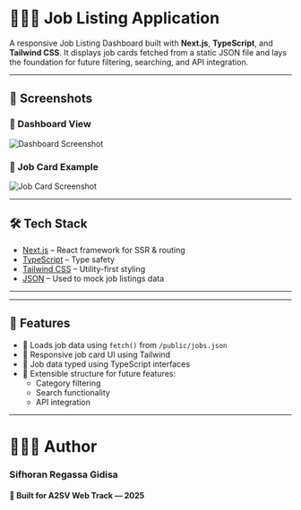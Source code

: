 # 👩🏻‍🦱 Job Listing Application

A responsive Job Listing Dashboard built with **Next.js**, **TypeScript**, and **Tailwind CSS**. It displays job cards fetched from a static JSON file and lays the foundation for future filtering, searching, and API integration.

---

## 📸 Screenshots

### 💼 Dashboard View

![Dashboard Screenshot](./public/screenshots/dashboard.png)

### 📇 Job Card Example

![Job Card Screenshot](./public/screenshots/job-card.png)

---

## 🛠️ Tech Stack

- [Next.js](https://nextjs.org/) – React framework for SSR & routing
- [TypeScript](https://www.typescriptlang.org/) – Type safety
- [Tailwind CSS](https://tailwindcss.com/) – Utility-first styling
- [JSON](https://www.json.org/) – Used to mock job listings data

---


---

## 🧠 Features

- 🔄 Loads job data using `fetch()` from `/public/jobs.json`
- 🧱 Responsive job card UI using Tailwind
- 🧩 Job data typed using TypeScript interfaces
- 🎯 Extensible structure for future features:
  - Category filtering
  - Search functionality
  - API integration

---
# 👩🏻‍💻 Author
### Sifhoran Regassa Gidisa
#### 🚀 Built for A2SV Web Track — 2025
